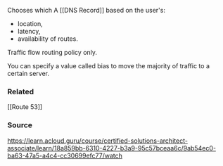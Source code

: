 Chooses which A [[DNS Record]] based on the user's:
* location,
* latency,
* availability of routes.

Traffic flow routing policy only.

You can specify a value called bias to move the majority of traffic to a certain server.
### Related
[[Route 53]]
### Source
https://learn.acloud.guru/course/certified-solutions-architect-associate/learn/18a859bb-6310-4227-b3a9-95c57bceaa6c/9ab54ec0-ba63-47a5-a4c4-cc30699efc77/watch